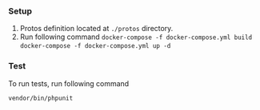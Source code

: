 ### Setup

1. Protos definition located at `./protos` directory.
2. Run following command 
   ```docker-compose -f docker-compose.yml build```
   ```docker-compose -f docker-compose.yml up -d```

### Test

To run tests, run following command

```vendor/bin/phpunit```
